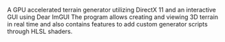 A GPU accelerated terrain generator utilizing DirectX 11 and an interactive GUI using Dear ImGUI
The program allows creating and viewing 3D terrain in real time and also contains features to add custom generator scripts through HLSL shaders.
